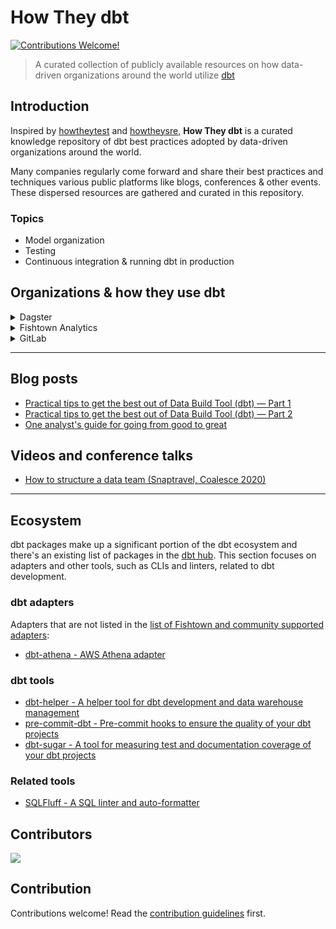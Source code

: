 # How They dbt
[![Contributions Welcome!](https://img.shields.io/badge/contributions-welcome-brightgreen.svg?style=flat)](http://makeapullrequest.com)

> A curated collection of publicly available resources on how data-driven organizations around the world utilize [dbt](https://www.getdbt.com/)

## Introduction

Inspired by [howtheytest](https://github.com/abhivaikar/howtheytest) and [howtheysre](https://github.com/upgundecha/howtheysre), __How They dbt__ is a curated knowledge repository of dbt best practices adopted by data-driven organizations around the world.

Many companies regularly come forward and share their best practices and techniques various public platforms like blogs, conferences & other events. These dispersed resources are gathered and curated in this repository.

### Topics

* Model organization
* Testing
* Continuous integration & running dbt in production

## Organizations & how they use dbt


<details>
  <summary>Dagster</summary>

#### Resources

* [Dagster and dbt: Better Together](https://dagster.io/blog/dagster-dbt)
* [dbt Examples](https://docs.dagster.io/examples/dbt_example)
* Identifying model deprecation and optimization candidates + exposure updates: [Good Data at Good Eggs: Using Dagster to manage the data platform](https://dagster.io/blog/good-eggs-3)
* [Orchestrating dbt with Dagster (video)](https://www.getdbt.com/coalesce/agenda/orchestrating-dbt-with-dagster)

</details>

<details>
  <summary>Fishtown Analytics</summary>

#### Resources

* [dbt Best practices](https://docs.getdbt.com/docs/guides/best-practices/)
* [How we structure our dbt projects](https://discourse.getdbt.com/t/how-we-structure-our-dbt-projects/355)
* [dbt coding conventions](https://github.com/fishtown-analytics/corp/blob/master/dbt_coding_conventions.md)
* [Your Essential dbt Project Checklist](https://discourse.getdbt.com/t/your-essential-dbt-project-checklist/1377)
* [Representing non-SQL models in a dbt DAG](https://discourse.getdbt.com/t/representing-non-sql-models-in-a-dbt-dag/2083)
* [dbt example projects](https://docs.getdbt.com/faqs/example-projects/)
* [Running dbt in Production](https://docs.getdbt.com/docs/running-a-dbt-project/running-dbt-in-production/)
* [Enabling CI in dbt Cloud](https://docs.getdbt.com/docs/dbt-cloud/using-dbt-cloud/cloud-enabling-continuous-integration-with-github/)

</details>

<details>
  <summary>GitLab</summary>

#### Resources

* [GitLab dbt docs](https://dbt.gitlabdata.com/#!/overview)
* [GitLab Data Team Handbook - dbt Guide](https://about.gitlab.com/handbook/business-ops/data-team/platform/dbt-guide/)

</details>

---
## Blog posts

* [Practical tips to get the best out of Data Build Tool (dbt) — Part 1](https://medium.com/photobox-technology-product-and-design/practical-tips-to-get-the-best-out-of-data-building-tool-dbt-part-1-8cfa21ef97c5)
* [Practical tips to get the best out of Data Build Tool (dbt) — Part 2](https://medium.com/photobox-technology-product-and-design/practical-tips-to-get-the-best-out-of-data-build-tool-dbt-part-2-a3581c76723c)
* [One analyst's guide for going from good to great](https://blog.getdbt.com/one-analysts-guide-for-going-from-good-to-great/)

## Videos and conference talks

* [How to structure a data team (Snaptravel, Coalesce 2020)](https://youtu.be/qldh7QeeLu8)


---
## Ecosystem

dbt packages make up a significant portion of the dbt ecosystem and there's an existing list of packages in the [dbt hub](https://hub.getdbt.com/). This section focuses on adapters and other tools, such as CLIs and linters, related to dbt development.

### dbt adapters
Adapters that are not listed in the [list of Fishtown and community supported adapters](https://docs.getdbt.com/docs/available-adapters/):

* [dbt-athena - AWS Athena adapter](https://github.com/Tomme/dbt-athena)

### dbt tools
* [dbt-helper - A helper tool for dbt development and data warehouse management](https://github.com/mikekaminsky/dbt-helper)
* [pre-commit-dbt - Pre-commit hooks to ensure the quality of your dbt projects](https://github.com/offbi/pre-commit-dbt)
* [dbt-sugar - A tool for measuring test and documentation coverage of your dbt projects](https://github.com/bitpicky/dbt-sugar)


### Related tools
* [SQLFluff - A SQL linter and auto-formatter](https://github.com/sqlfluff/sqlfluff)


## Contributors

<a href="https://github.com/smomni/howtheydbt/graphs/contributors">
  <img src="https://contributors-img.web.app/image?repo=smomni/howtheydbt" />
</a>

## Contribution

Contributions welcome! Read the [contribution guidelines](CONTRIBUTING.md) first.

